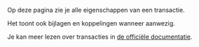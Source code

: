 Op deze pagina zie je alle eigenschappen van een transactie.

Het toont ook bijlagen en koppelingen wanneer aanwezig.

Je kan meer lezen over transacties in [de officiële documentatie](https://firefly-iii.readthedocs.io/en/latest/concepts/transactions.html).